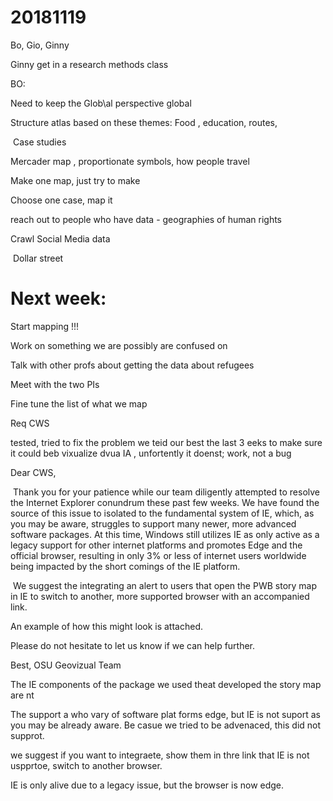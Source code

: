 # 20181119

Bo, Gio, Ginny



Ginny get in a research methods class



BO:

Need to keep the Glob\al perspective global

Structure atlas based on these themes: Food , education, routes,

​	Case studies

Mercader map , proportionate symbols, how people travel

Make one map, just try to make 



Choose one case, map it 



reach out to people who have data - geographies of human rights



Crawl Social Media data

​	Dollar street 

# Next week: 

Start mapping !!!

Work on something we are possibly are confused on 

Talk with other profs about getting the data about refugees 

Meet with the two PIs 

Fine tune the list of what we map 





Req CWS

tested, tried  to fix the problem we teid our best the last 3 eeks to make sure it could beb vixualize dvua IA , unfortently it doenst; work, not a bug 



Dear CWS, 

​	Thank you for your patience while our team diligently attempted to resolve the Internet Explorer conundrum these past few weeks. We have found the source of this issue to isolated to the fundamental system of IE, which, as you may be aware, struggles to support many newer, more advanced software packages. At this time, Windows still utilizes IE as only active as a legacy support for other internet platforms and promotes Edge and the official browser, resulting in only 3% or less of internet users worldwide being impacted by the short comings of the IE platform. 

​	We suggest the integrating an alert to users that open the PWB story map in IE to switch to another, more supported browser with an accompanied link. 

An example of how this might look is attached. 

Please do not hesitate to let us know if we can help further. 

Best, 
OSU Geovizual Team





The IE components of the  package we used theat developed the story map are nt

The support a who vary of software plat forms edge, but IE is not suport as you may be already aware. Be casue we tried to be advenaced, this did not supprot. 



we suggest if you want to integraete, show them in thre link that IE is not uspprtoe, switch to another browser. 



IE is only alive due to a legacy issue, but the browser is now edge. 